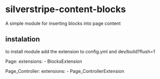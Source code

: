 # silverstripe-content-blocks
A simple module for inserting blocks into page content

## instalation

to install module add the extension to config.yml and dev/build?flush=1

Page:
  extensions:
    - BlocksExtension

Page_Controller:
  extensions:
    - Page_ControllerExtension
